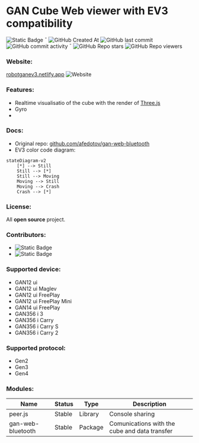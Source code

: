 # GAN Cube Web viewer with EV3 compatibility

![Static Badge](https://img.shields.io/badge/JS%2C%20HTML%2C%20CSS-orangered?style=flat-square&label=made%20in)  ¯ 
![GitHub Created At](https://img.shields.io/github/created-at/Mpouel/gan?style=flat-square)
![GitHub last commit](https://img.shields.io/github/last-commit/Mpouel/GAN?style=flat-square)
![GitHub commit activity](https://img.shields.io/github/commit-activity/w/Mpouel/GAN?style=flat-square)  ¯ 
![GitHub Repo stars](https://img.shields.io/github/stars/mpouel/gan?style=flat-square)
![GitHub Repo viewers](https://img.shields.io/github/watchers/mpouel/gan?style=flat-square)

### Website:
[robotganev3.netlify.app](https://robotganev3.netlify.app) ![Website](https://img.shields.io/website?url=https%3A%2F%2Frobotganev3.netlify.app&style=flat-square) 

### Features:
- Realtime visualisatio of the cube with the render of [Three.js](https://threejs.org/)
- Gyro
- 

### Docs:
- Original repo: [github.com/afedotov/gan-web-bluetooth](https://github.com/afedotov/gan-web-bluetooth)
- EV3 color code diagram: 
```mermaid
stateDiagram-v2
    [*] --> Still
    Still --> [*]
    Still --> Moving
    Moving --> Still
    Moving --> Crash
    Crash --> [*]
```

### License:
All **open source** project.

### Contributors:
- ![Static Badge](https://img.shields.io/badge/GeekCoder-403-skyblue?style=flat-square&link=https%3A%2F%2Fgithub.com%2FMpouel&logo=github)
- ![Static Badge](https://img.shields.io/badge/franck-403-red?style=flat-square&link=https%3A%2F%2Fgithub.com%2Ffranck403&logo=github)

### Supported device:
- GAN12 ui
- GAN12 ui Maglev
- GAN12 ui FreePlay
- GAN12 ui FreePlay Mini
- GAN14 ui FreePlay
- GAN356 i 3
- GAN356 i Carry
- GAN356 i Carry S
- GAN356 i Carry 2

### Supported protocol:
- Gen2
- Gen3
- Gen4

### Modules:
| Name              | Status   | Type      | Description                                   |
|-------------------|----------|-----------|-----------------------------------------------|
| peer.js           | Stable   | Library   | Console sharing                               |
| gan-web-bluetooth | Stable   | Package   | Comunications with the cube and data transfer |